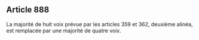 Article 888
----
La majorité de huit voix prévue par les articles 359 et 362, deuxième alinéa,
est remplacée par une majorité de quatre voix.
